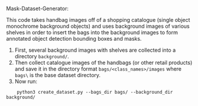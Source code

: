 Mask-Dataset-Generator:

This code takes handbag images off of a shopping catalogue (single object monochrome background objects) and uses background images of various shelves in order to insert the bags into the background images to form annotated object detection bounding boxes and masks.

1. First, several background images with shelves are collected into a directory `background/`.
2. Then collect catalogue images of the handbags (or other retail products) and save it in the directory format `bags/<class_names>/images` where `bags\` is the base dataset directory.
3. Now run:
```shell
    python3 create_dataset.py --bags_dir bags/ --background_dir background/
```

